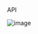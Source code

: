 API




![image](https://user-images.githubusercontent.com/110098940/235143866-110ea01b-0aaa-4f88-b9d3-504af03fae66.png)
